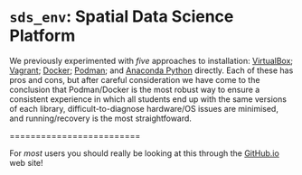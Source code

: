 # `sds_env`: Spatial Data Science Platform

We previously experimented with _five_ approaches to installation: [VirtualBox](./virtualbox/README.md); [Vagrant](./vagrant/README.md); [Docker](./docker/README.md); [Podman](https://podman.io/); and [Anaconda Python](./conda/README.md) directly. Each of these has pros and cons, but after careful consideration we have come to the conclusion that Podman/Docker is the most robust way to ensure a consistent experience in which all students end up with the same versions of each library, difficult-to-diagnose hardware/OS issues are minimised, and running/recovery is the most straightfoward.

=========================

For *most* users you should really be looking at this through the [GitHub.io](https://uclcasa.github.io/sds/) web site!

